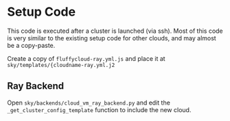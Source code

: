 # Setup Code

This code is executed after a cluster is launched (via ssh). Most of this code is very similar to the existing setup code for other clouds, and may almost be a copy-paste.

Create a copy of `fluffycloud-ray.yml.js` and place it at `sky/templates/{cloudname-ray.yml.j2`

## Ray Backend

Open `sky/backends/cloud_vm_ray_backend.py` and edit the `_get_cluster_config_template` function to include the new cloud.
